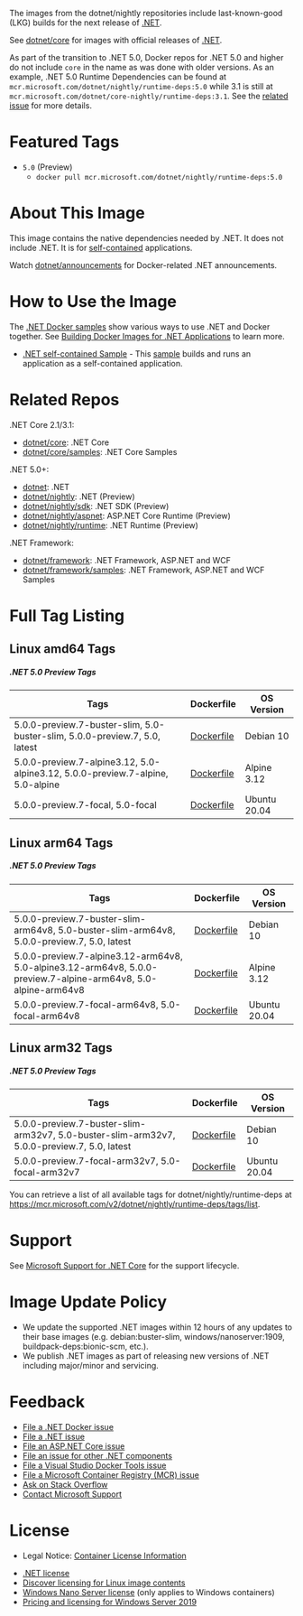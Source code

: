The images from the dotnet/nightly repositories include last-known-good (LKG) builds for the next release of [.NET](https://github.com/dotnet/core).

See [dotnet/core](https://hub.docker.com/_/microsoft-dotnet-core/) for images with official releases of [.NET](https://github.com/dotnet/core).

As part of the transition to .NET 5.0, Docker repos for .NET 5.0 and higher do not include `core` in the name as was done with older versions. As an example, .NET 5.0 Runtime Dependencies can be found at `mcr.microsoft.com/dotnet/nightly/runtime-deps:5.0` while 3.1 is still at `mcr.microsoft.com/dotnet/core-nightly/runtime-deps:3.1`. See the [related issue](https://github.com/dotnet/dotnet-docker/issues/1765) for more details.

# Featured Tags

* `5.0` (Preview)
  * `docker pull mcr.microsoft.com/dotnet/nightly/runtime-deps:5.0`

# About This Image

This image contains the native dependencies needed by .NET. It does not include .NET. It is for [self-contained](https://docs.microsoft.com/dotnet/articles/core/deploying/index) applications.

Watch [dotnet/announcements](https://github.com/dotnet/announcements/labels/Docker) for Docker-related .NET announcements.

# How to Use the Image

The [.NET Docker samples](https://github.com/dotnet/dotnet-docker/blob/master/samples/README.md) show various ways to use .NET and Docker together. See [Building Docker Images for .NET Applications](https://docs.microsoft.com/dotnet/core/docker/building-net-docker-images) to learn more.

* [.NET self-contained Sample](https://github.com/dotnet/dotnet-docker/blob/master/samples/dotnetapp/dotnet-docker-selfcontained.md) - This [sample](https://github.com/dotnet/dotnet-docker/blob/master/samples/dotnetapp/Dockerfile.debian-x64-selfcontained) builds and runs an application as a self-contained application.

# Related Repos

.NET Core 2.1/3.1:

* [dotnet/core](https://hub.docker.com/_/microsoft-dotnet-core/): .NET Core
* [dotnet/core/samples](https://hub.docker.com/_/microsoft-dotnet-core-samples/): .NET Core Samples

.NET 5.0+:

* [dotnet](https://hub.docker.com/_/microsoft-dotnet/): .NET
* [dotnet/nightly](https://hub.docker.com/_/microsoft-dotnet-nightly/): .NET (Preview)
* [dotnet/nightly/sdk](https://hub.docker.com/_/microsoft-dotnet-nightly-sdk/): .NET SDK (Preview)
* [dotnet/nightly/aspnet](https://hub.docker.com/_/microsoft-dotnet-nightly-aspnet/): ASP.NET Core Runtime (Preview)
* [dotnet/nightly/runtime](https://hub.docker.com/_/microsoft-dotnet-nightly-runtime/): .NET Runtime (Preview)

.NET Framework:

* [dotnet/framework](https://hub.docker.com/_/microsoft-dotnet-framework/): .NET Framework, ASP.NET and WCF
* [dotnet/framework/samples](https://hub.docker.com/_/microsoft-dotnet-framework-samples/): .NET Framework, ASP.NET and WCF Samples

# Full Tag Listing

## Linux amd64 Tags
##### .NET 5.0 Preview Tags
Tags | Dockerfile | OS Version
-----------| -------------| -------------
5.0.0-preview.7-buster-slim, 5.0-buster-slim, 5.0.0-preview.7, 5.0, latest | [Dockerfile](https://github.com/dotnet/dotnet-docker/blob/nightly/src/runtime-deps/5.0/buster-slim/amd64/Dockerfile) | Debian 10
5.0.0-preview.7-alpine3.12, 5.0-alpine3.12, 5.0.0-preview.7-alpine, 5.0-alpine | [Dockerfile](https://github.com/dotnet/dotnet-docker/blob/nightly/src/runtime-deps/5.0/alpine3.12/amd64/Dockerfile) | Alpine 3.12
5.0.0-preview.7-focal, 5.0-focal | [Dockerfile](https://github.com/dotnet/dotnet-docker/blob/nightly/src/runtime-deps/5.0/focal/amd64/Dockerfile) | Ubuntu 20.04

## Linux arm64 Tags
##### .NET 5.0 Preview Tags
Tags | Dockerfile | OS Version
-----------| -------------| -------------
5.0.0-preview.7-buster-slim-arm64v8, 5.0-buster-slim-arm64v8, 5.0.0-preview.7, 5.0, latest | [Dockerfile](https://github.com/dotnet/dotnet-docker/blob/nightly/src/runtime-deps/5.0/buster-slim/arm64v8/Dockerfile) | Debian 10
5.0.0-preview.7-alpine3.12-arm64v8, 5.0-alpine3.12-arm64v8, 5.0.0-preview.7-alpine-arm64v8, 5.0-alpine-arm64v8 | [Dockerfile](https://github.com/dotnet/dotnet-docker/blob/nightly/src/runtime-deps/5.0/alpine3.12/arm64v8/Dockerfile) | Alpine 3.12
5.0.0-preview.7-focal-arm64v8, 5.0-focal-arm64v8 | [Dockerfile](https://github.com/dotnet/dotnet-docker/blob/nightly/src/runtime-deps/5.0/focal/arm64v8/Dockerfile) | Ubuntu 20.04

## Linux arm32 Tags
##### .NET 5.0 Preview Tags
Tags | Dockerfile | OS Version
-----------| -------------| -------------
5.0.0-preview.7-buster-slim-arm32v7, 5.0-buster-slim-arm32v7, 5.0.0-preview.7, 5.0, latest | [Dockerfile](https://github.com/dotnet/dotnet-docker/blob/nightly/src/runtime-deps/5.0/buster-slim/arm32v7/Dockerfile) | Debian 10
5.0.0-preview.7-focal-arm32v7, 5.0-focal-arm32v7 | [Dockerfile](https://github.com/dotnet/dotnet-docker/blob/nightly/src/runtime-deps/5.0/focal/arm32v7/Dockerfile) | Ubuntu 20.04

You can retrieve a list of all available tags for dotnet/nightly/runtime-deps at https://mcr.microsoft.com/v2/dotnet/nightly/runtime-deps/tags/list.

# Support

See [Microsoft Support for .NET Core](https://github.com/dotnet/core/blob/master/microsoft-support.md) for the support lifecycle.

# Image Update Policy

* We update the supported .NET images within 12 hours of any updates to their base images (e.g. debian:buster-slim, windows/nanoserver:1909, buildpack-deps:bionic-scm, etc.).
* We publish .NET images as part of releasing new versions of .NET including major/minor and servicing.

# Feedback

* [File a .NET Docker issue](https://github.com/dotnet/dotnet-docker/issues)
* [File a .NET issue](https://github.com/dotnet/core/issues)
* [File an ASP.NET Core issue](https://github.com/aspnet/home/issues)
* [File an issue for other .NET components](https://github.com/dotnet/core/blob/master/Documentation/core-repos.md)
* [File a Visual Studio Docker Tools issue](https://github.com/microsoft/dockertools/issues)
* [File a Microsoft Container Registry (MCR) issue](https://github.com/microsoft/containerregistry/issues)
* [Ask on Stack Overflow](https://stackoverflow.com/questions/tagged/.net-core)
* [Contact Microsoft Support](https://support.microsoft.com/contactus/)

# License
- Legal Notice: [Container License Information](https://aka.ms/mcr/osslegalnotice)

* [.NET license](https://github.com/dotnet/dotnet-docker/blob/master/LICENSE)
* [Discover licensing for Linux image contents](https://github.com/dotnet/dotnet-docker/blob/master/documentation/image-artifact-details.md)
* [Windows Nano Server license](https://hub.docker.com/_/microsoft-windows-nanoserver/) (only applies to Windows containers)
* [Pricing and licensing for Windows Server 2019](https://www.microsoft.com/cloud-platform/windows-server-pricing)
